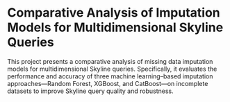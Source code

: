 # Comparative Analysis of Imputation Models for Multidimensional Skyline Queries
This project presents a comparative analysis of missing data imputation models for multidimensional Skyline queries. Specifically, it evaluates the performance and accuracy of three machine learning–based imputation approaches—Random Forest, XGBoost, and CatBoost—on incomplete datasets to improve Skyline query quality and robustness.
